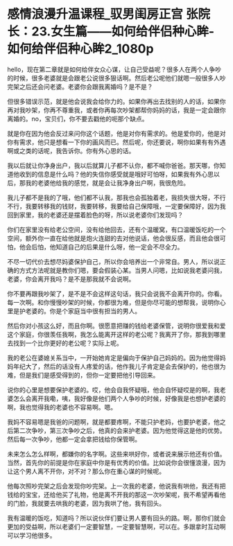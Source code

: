 # 感情浪漫升温课程_驭男闺房正宫 张院长：23.女生篇——如何给伴侣种心眸-如何给伴侣种心眸2_1080p

hello，现在第二章就是如何给伴女众心谋，让自己受益呢？很多人在两个人争吵的时候，很多老婆就是会跟老公说很多狠话啊。然后老公呢他们就嗯一般很多人吵完架之后还会问老婆。老婆你会跟我离婚吗？是不是？

但很多错误示范，就是他会说我会给你力的。如果你再出去找别的人的话，如果你再对我吵架，你再不尊重我，或者你再每次吵架都帮你妈妈的话，我是一定会跟你离婚的。no，宝贝们，你不要去戳他的呃那个缺点。

就是你在因为他会反过来问你这个话题，他是对你有需求的。他是爱你的，他是对你有需求，他只是想看一下你的画风而已。然后呢，你还要说，啊你如果有有外遇啊或之类的话呢，我告诉你。你有外心思的话。

我以后就让你净身出户，我以后就算儿子都不认你，都不喊你爸爸。那天哪，你知道他收到的信息是什么吗？他的失信你感受就是哦好可怕呀，如果我有外心思以后，那我的老婆他给我的感觉，就是会让我净身出户啊，我很危险。

我儿子都不是我的了哦，他们都不认我，那我也会孤独着老，我损失很大呀，不行不行，我要转移我的钱财，我要转移，我要给自己保障哦，一定要保障好，因为我回到家里，我的老婆还是摆着脸色的呀，所以说老婆你们发现吗？

你们在家里没有给老公空间，没有给他回去，还有个温暖窝，有口温暖饭吃的一个空间，额外你一直在给他就是炮火连甜的去对他说话，他会很反感，而且他会很可怕，他会后怕，他知道自己的后果是什么呀，他一定会不尽全力。

不尽一切代价去想尽妈婆保护自己，所以你会培养出一个非常自。男人，所以说正确的方式方法呢就是教你们嗯，要会假装心某。当男人问嗯，比如说我老婆问我，老婆，你会离开我吗？是不是那我就不会说啊。

你不要再跟我吵架了，是不是不会这样这句话，我只会说我不会离开你的。你看。每一次啊。和你慢慢吵架的时候，你都很为难，但是你尽可能的想帮我，说明你心里是护老婆的。你是个家庭当中很有担当的男人。

然后你对小孩这么好，而且你啊。很愿意把赚的钱给老婆保管，说明你很爱我和爱这个家庭，你很羡任我啊，我怎么能离开这样的老公呢？我离开了你，那我到哪里去找到一个比你更好的老公呢？实际上呢。

我的老公在婆媳关系当中，一开始她肯定是偏向于保护自己妈妈的。因为他觉得妈妈年纪大了，然后的话没有人疼爱的话，他作我儿子肯定是会去保护的，他也很为难，但是我们是感受得到的，但你一定要把他引导回来。

说你的心里是想要保护老婆的。哎，他会自我怀疑哦，他会自怀疑哎是的啊，我老婆怎么会离开我嘞，咦，我好像是他们两个人争吵的时候，好像我是也想护老婆的啊，我也觉得我的老婆也不容易啊。嗯。

我妈不容易嗯是我爸的问题啊，就是都要疼啊，不能只护老妈，也要护老婆，他之后第二次争吵，第三次争吵之后，他真的会来护老婆。因为他觉得这是他的优势。然后每一次争吵，他都一定会拿把钱给你保管啊。

未来怎么怎么样啊，都嫌你的名字啊。这些来哄好你，或者说来展示他还有价值。当然，首先你的前提是你在家庭中你是有优秀的价值。比如说你会很懂浪漫，因为让这个男人离不开你，对不对？那么你在重心谋的时候呢。

他每次照吵完架之后会发现你吵完架。上一次我的老婆，他说我有哄他，我还有把钱给的宝宝，还给他买了礼物，他是离不开我的那这一次吵架呢，我不希望再看他的门脸，我就要去哄我的老婆，因为我哄了他，我有回头。

我有温暖的饭吃，知道吗？所以说伙伴们要让男人要有回头的路。啊，那你们就会更加的受益啊，所以老婆们一定要智慧，一定要智慧啊，可以在。多跟拿时互动啊可以学习他很多。

